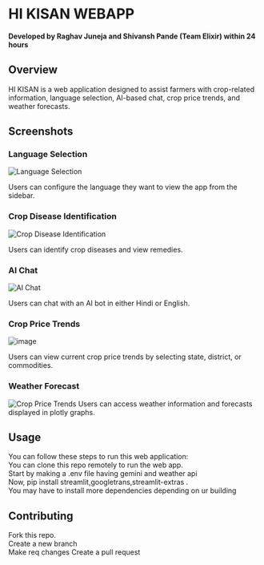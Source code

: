 # HI KISAN WEBAPP

**Developed by Raghav Juneja and Shivansh Pande (Team Elixir) within 24 hours**

## Overview

HI KISAN is a web application designed to assist farmers with crop-related information, language selection, AI-based chat, crop price trends, and weather forecasts.

## Screenshots

### Language Selection

![Language Selection](https://github.com/theraghavjuneja/hi_kisan/assets/142654162/99926b0e-2468-414c-b4c6-261a28dc9d05)

Users can configure the language they want to view the app from the sidebar.

### Crop Disease Identification

![Crop Disease Identification](https://github.com/theraghavjuneja/hi_kisan/assets/142654162/2c25b2e5-e687-4b7d-b0ce-97c64f254899)

Users can identify crop diseases and view remedies.

### AI Chat

![AI Chat](https://github.com/theraghavjuneja/hi_kisan/assets/142654162/400dfb07-28a4-4dde-aa6d-462d3d3eaf51)

Users can chat with an AI bot in either Hindi or English.

### Crop Price Trends
![image](https://github.com/theraghavjuneja/hi_kisan/assets/142654162/83c3f5fa-8e8e-47f7-a809-8bf2de0d7284)




Users can view current crop price trends by selecting state, district, or commodities.

### Weather Forecast

![Crop Price Trends](https://github.com/theraghavjuneja/hi_kisan/assets/142654162/3d3526be-c986-4eb6-bc5a-8db6f38b58f0)
Users can access weather information and forecasts displayed in plotly graphs.

## Usage
You can follow these steps to run this web application:
<br>
You can clone this repo remotely to run the web app.
<br>
Start by making a .env file having gemini and weather api
<br> Now, pip install streamlit,googletrans,streamlit-extras .
<br>
You may have to install more dependencies depending on ur building


## Contributing
Fork this repo.
<br>
Create a new branch
<br>
Make req changes
Create a pull request

